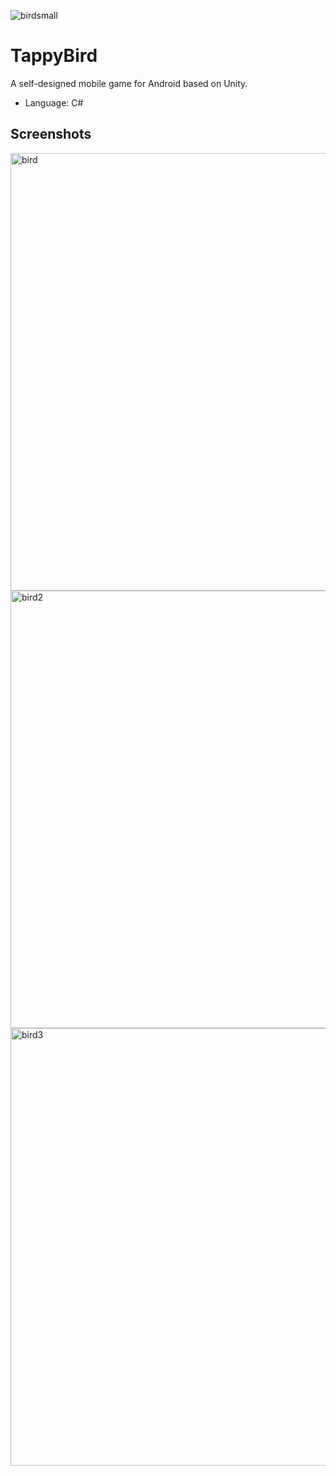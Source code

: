 ![birdsmall](https://user-images.githubusercontent.com/36485235/164885679-759ab302-eaa1-498c-8516-59674ac8f32e.png)

# TappyBird
A self-designed mobile game for Android based on Unity.

- Language: C#

## Screenshots

<img width="700" alt="bird" src="https://user-images.githubusercontent.com/36485235/164885455-a7d49929-d999-4301-be12-276de8ca41fb.png">
<img width="700" alt="bird2" src="https://user-images.githubusercontent.com/36485235/164885458-c2795d2f-10f7-4672-95a6-65c9242b6799.png">
<img width="700" alt="bird3" src="https://user-images.githubusercontent.com/36485235/164885496-107cebb3-4e16-4796-bc5e-3c71d86c8f14.png">
